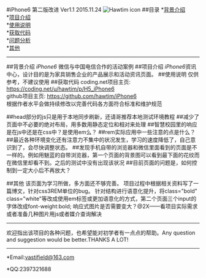 #iPhone6  第二版改进 Ver1.1 2015.11.24
![Hawtim icon](/img/Small.jpg)
##目录
*[背景介绍](#背景介绍)<br>
*[项目介绍](#项目介绍)<br>
*[使用说明](#使用说明)<br>
*[获取代码](#获取代码)<br>
*[问题分析](#问题分析)<br>
*[其他](#其他)
- - -
<a name="背景介绍"></a>
##背景介绍
*iPhone6* 微信与中国电信合作的活动案例
<a name="项目介绍"></a>
##项目介绍
*iPhone6*资讯中心，设计目的是为家具销售企业的产品展示和活动资讯页面。
<a name="使用说明"></a>
##使用说明
仅供参考，不建议使用
<a name="获取代码"></a>
##获取代码
coding.net项目主页:
<https://coding.net/u/hawtim/p/H5_iPhone6><br>
github项目主页:
<https://github.com/hawtim/iPhone6>
<br>根据作者水平会做持续修改以完善代码各方面符合标准和维护规范
<a name="问题分析"></a>

##head部分的js只是用于本地同步刷新，还请哥推荐本地测试环境教程
##减少了页面中不必要的绝对布局，用多数用静态定位和相对来处理
##智慧校园里的响应是在js中还是在css中？是使用em么？
##rem实际应用中一些注意的点是什么？
##最近各种环境变化还有注意力不集中的状况发生，学习的速度降低了，自己意识到了，会尽快调整状态。
##发现手机自带的浏览器和微信里面看到的页面是不一样的。例如用魅蓝的自带浏览器，第一个页面的背景图可以看到最下面的花纹而在微信里却看不到。之后的测试中没有出现该状况
##目前页面的问题是，如何控制到一定大小后不再放大？

<a name="其他"></a>
##其他
该页面为学习所做，多方面还不够完善。
项目过程中根据相关资料写了一篇博文，针对css3REM单位的bug。
针对结构进行语意化提升，将class="bold" class="white"等改成使用em标签或更加语意化的方式，第二个页面三个input的字体改成font-weight:bold;
响应式图片是否需要变大？@2X——看项目实际需求或者准备几种图片用js或者媒介查询解决
****
欢迎指出该项目的各种问题，也希望能对初学者有一点点的帮助。Any question and suggestion would be better.THANKS A LOT!
****
*Email:<vastifield@163.com>

*QQ:2397321688

